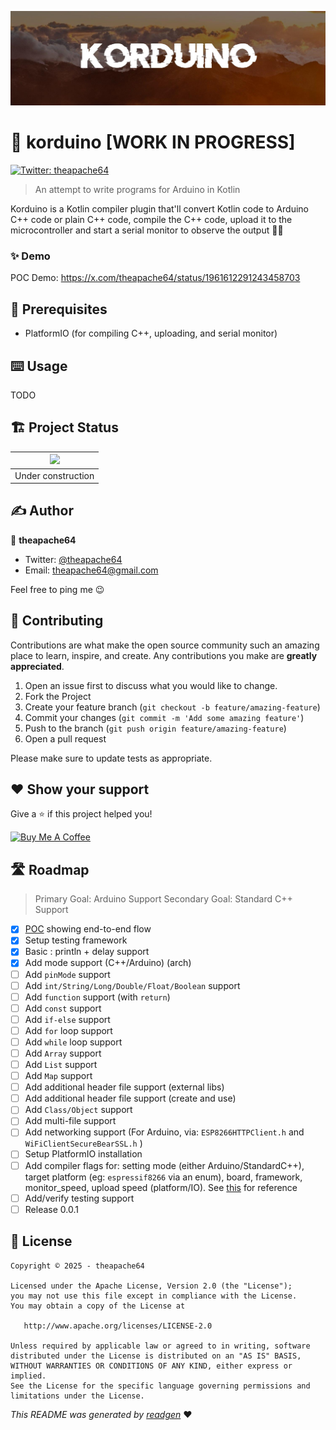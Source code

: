![](cover.jpeg)

# 🚧 korduino [WORK IN PROGRESS]

<a href="https://twitter.com/theapache64" target="_blank">
<img alt="Twitter: theapache64" src="https://img.shields.io/twitter/follow/theapache64.svg?style=social" />
</a>

> An attempt to write programs for Arduino in Kotlin

Korduino is a Kotlin compiler plugin that'll convert Kotlin code to Arduino C++ code or plain C++ code, compile the C++ code, upload it to the microcontroller and start a serial monitor to observe the output 🙌🏼



### ✨ Demo

POC Demo: https://x.com/theapache64/status/1961612291243458703

## 🦿 Prerequisites

- PlatformIO (for compiling C++, uploading, and serial monitor)

## ⌨️ Usage

TODO

## 🏗 Project Status

|![](https://i.giphy.com/media/7Sk1DclBgQoVyGCSPx/giphy.gif) |
|:--:|
| Under construction |

## ✍️ Author

👤 **theapache64**

* Twitter: <a href="https://twitter.com/theapache64" target="_blank">@theapache64</a>
* Email: theapache64@gmail.com

Feel free to ping me 😉

## 🤝 Contributing

Contributions are what make the open source community such an amazing place to learn, inspire, and create. Any
contributions you make are **greatly appreciated**.

1. Open an issue first to discuss what you would like to change.
1. Fork the Project
1. Create your feature branch (`git checkout -b feature/amazing-feature`)
1. Commit your changes (`git commit -m 'Add some amazing feature'`)
1. Push to the branch (`git push origin feature/amazing-feature`)
1. Open a pull request

Please make sure to update tests as appropriate.

## ❤ Show your support

Give a ⭐️ if this project helped you!

<a href="https://www.buymeacoffee.com/theapache64" target="_blank">
    <img src="https://cdn.buymeacoffee.com/buttons/v2/default-yellow.png" alt="Buy Me A Coffee" width="160">
</a>


## 🛣️ Roadmap

> Primary Goal: Arduino Support
> Secondary Goal: Standard C++ Support

- [x] [POC](https://x.com/theapache64/status/1961612291243458703) showing end-to-end flow
- [x] Setup testing framework
- [x] Basic : println + delay support
- [x] Add mode support (C++/Arduino) (arch)
- [ ] Add `pinMode` support
- [ ] Add `int/String/Long/Double/Float/Boolean` support
- [ ] Add `function` support (with `return`)
- [ ] Add `const` support
- [ ] Add `if-else` support
- [ ] Add `for` loop support
- [ ] Add `while` loop support
- [ ] Add `Array` support
- [ ] Add `List` support
- [ ] Add `Map` support
- [ ] Add additional header file support (external libs) 
- [ ] Add additional header file support (create and use) 
- [ ] Add `Class/Object` support
- [ ] Add multi-file support
- [ ] Add networking support (For Arduino, via: `ESP8266HTTPClient.h` and `WiFiClientSecureBearSSL.h` )
- [ ] Setup PlatformIO installation
- [ ] Add compiler flags for: setting mode (either Arduino/StandardC++), target platform (eg: `espressif8266` via an enum), board, framework, monitor_speed, upload speed (platform/IO). See [this](https://github.com/theapache64/green/blob/master/platformio.ini) for reference
- [ ] Add/verify testing support
- [ ] Release 0.0.1

## 📝 License

```
Copyright © 2025 - theapache64

Licensed under the Apache License, Version 2.0 (the "License");
you may not use this file except in compliance with the License.
You may obtain a copy of the License at

   http://www.apache.org/licenses/LICENSE-2.0

Unless required by applicable law or agreed to in writing, software
distributed under the License is distributed on an "AS IS" BASIS,
WITHOUT WARRANTIES OR CONDITIONS OF ANY KIND, either express or implied.
See the License for the specific language governing permissions and
limitations under the License.
```

_This README was generated by [readgen](https://github.com/theapache64/readgen)_ ❤
